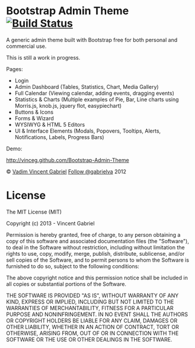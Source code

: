 Bootstrap Admin Theme [![Build Status](https://travis-ci.org/VinceG/Bootstrap-Admin-Theme.png?branch=master)](https://travis-ci.org/VinceG/Bootstrap-Admin-Theme)
=====================

A generic admin theme built with Bootstrap free for both personal and commercial use. 

This is still a work in progress.

Pages:

- Login
- Admin Dashboard (Tables, Statistics, Chart, Media Gallery)
- Full Calendar (Viewing calendar, adding events, dragging events)
- Statistics & Charts (Multiple examples of Pie, Bar, Line charts using Morris.js, knob.js, jquery flot, easypiechart)
- Buttons & Icons
- Forms & Wizard
- WYSIWYG & HTML 5 Editors
- UI & Interface Elements (Modals, Popovers, Tooltips, Alerts, Notifications, Labels, Progress Bars)

Demo:

http://vinceg.github.com/Bootstrap-Admin-Theme

<p>&copy; <a href='http://vadimg.com' target="_blank">Vadim Vincent Gabriel</a> <a href='https://twitter.com/gabrielva' target='_blank'>Follow @gabrielva</a> 2012</p>

License
===============
The MIT License (MIT)

Copyright (c) 2013 - Vincent Gabriel

Permission is hereby granted, free of charge, to any person obtaining a copy
of this software and associated documentation files (the "Software"), to deal
in the Software without restriction, including without limitation the rights
to use, copy, modify, merge, publish, distribute, sublicense, and/or sell
copies of the Software, and to permit persons to whom the Software is
furnished to do so, subject to the following conditions:

The above copyright notice and this permission notice shall be included in
all copies or substantial portions of the Software.

THE SOFTWARE IS PROVIDED "AS IS", WITHOUT WARRANTY OF ANY KIND, EXPRESS OR
IMPLIED, INCLUDING BUT NOT LIMITED TO THE WARRANTIES OF MERCHANTABILITY,
FITNESS FOR A PARTICULAR PURPOSE AND NONINFRINGEMENT. IN NO EVENT SHALL THE
AUTHORS OR COPYRIGHT HOLDERS BE LIABLE FOR ANY CLAIM, DAMAGES OR OTHER
LIABILITY, WHETHER IN AN ACTION OF CONTRACT, TORT OR OTHERWISE, ARISING FROM,
OUT OF OR IN CONNECTION WITH THE SOFTWARE OR THE USE OR OTHER DEALINGS IN
THE SOFTWARE.
